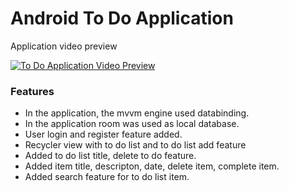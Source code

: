 # Android To Do Application

Application video preview

[![To Do Application Video Preview](http://i3.ytimg.com/vi/m_vVie0q6AU/hqdefault.jpg)](https://youtu.be/m_vVie0q6AU1 "RMI Fibonacci Java")


### Features

- In the application, the mvvm engine used databinding.
- In the application room was used as local database.
- User login and register feature added.
- Recycler view with to do list and to do list add feature
- Added to do list title, delete to do feature.
- Added item title, descripton, date, delete item, complete item.
- Added search feature for to do list item.
